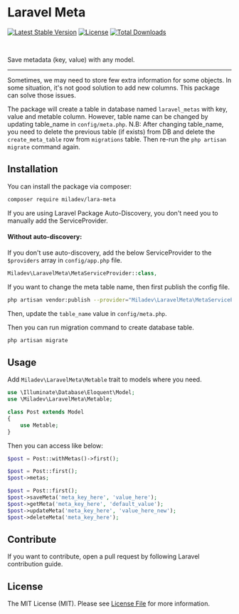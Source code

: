 # Laravel Meta

[![Latest Stable Version](https://poser.pugx.org/miladev/lara-meta/v)](//packagist.org/packages/miladev/lara-meta)
[![License](https://poser.pugx.org/miladev/lara-meta/license)](//packagist.org/packages/miladev/lara-meta)
[![Total Downloads](https://poser.pugx.org/miladev/lara-meta/downloads)](//packagist.org/packages/miladev/lara-meta)

<a href="https://github.com/miladev95/lara-meta/issues"><img src="https://img.shields.io/github/issues/miladev95/lara-meta.svg" alt=""></a>
<a href="https://github.com/miladev95/lara-meta/stargazers"><img src="https://img.shields.io/github/stars/miladev95/lara-meta.svg" alt=""></a>
<a href="https://github.com/miladev95/lara-meta/network"><img src="https://img.shields.io/github/forks/miladev95/lara-meta.svg" alt=""></a>

Save metadata (key, value) with any model.

---
Sometimes, we may need to store few extra information for some objects.
In some situation, it's not good solution to add new columns.
This package can solve those issues.

The package will create a table in database named `laravel_metas` with key, value and metable column.
However, table name can be changed by updating table_name in `config/meta.php`.
N.B: After changing table_name, you need to delete the previous table (if exists) from DB and delete the `create_meta_table` row from `migrations` table.
Then re-run the `php artisan migrate` command again.

## Installation

You can install the package via composer:

```bash
composer require miladev/lara-meta
```

If you are using Laravel Package Auto-Discovery, you don't need you to manually add the ServiceProvider.

#### Without auto-discovery:

If you don't use auto-discovery, add the below ServiceProvider to the `$providers` array in `config/app.php` file.

```php
Miladev\LaravelMeta\MetaServiceProvider::class,
```

If you want to change the meta table name, then first publish the config file.

```bash
php artisan vendor:publish --provider="Miladev\LaravelMeta\MetaServiceProvider"
```

Then, update the `table_name` value in `config/meta.php`.

Then you can run migration command to create database table.

```bash
php artisan migrate
```

## Usage

Add `Miladev\LaravelMeta\Metable` trait to models where you need.

```php
use \Illuminate\Database\Eloquent\Model;
use \Miladev\LaravelMeta\Metable;

class Post extends Model
{
    use Metable;
}
```

Then you can access like below:

```php
$post = Post::withMetas()->first();
```

```php
$post = Post::first();
$post->metas;
```

```php
$post = Post::first();
$post->saveMeta('meta_key_here', 'value_here');
$post->getMeta('meta_key_here', 'default_value');
$post->updateMeta('meta_key_here', 'value_here_new');
$post->deleteMeta('meta_key_here');
```

## Contribute

If you want to contribute, open a pull request by following Laravel contribution guide.

## License

The MIT License (MIT). Please see [License File](LICENSE) for more information.